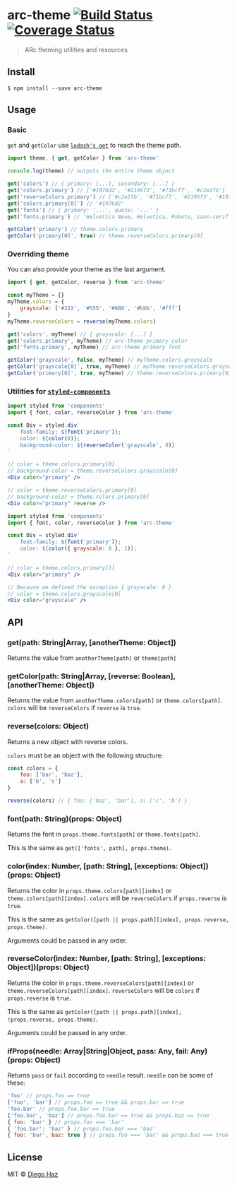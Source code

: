 # arc-theme [![Build Status](https://travis-ci.org/diegohaz/arc-theme.svg?branch=master)](https://travis-ci.org/diegohaz/arc-theme) [![Coverage Status](https://coveralls.io/repos/github/diegohaz/arc-theme/badge.svg?branch=master)](https://coveralls.io/github/diegohaz/arc-theme?branch=master)

> ARc theming utilities and resources


## Install

```
$ npm install --save arc-theme
```


## Usage

### Basic

`get` and `getColor` use [`lodash's get`](https://lodash.com/docs/4.17.4#get) to reach the theme path.

```js
import theme, { get, getColor } from 'arc-theme'

console.log(theme) // outputs the entire theme object

get('colors') // { primary: [...], secondary: [...] }
get('colors.primary') // ['#1976d2', '#2196f3', '#71bcf7', '#c2e2fb']
get('reverseColors.primary') // ['#c2e2fb', '#71bcf7', '#2196f3', '#1976d2']
get('colors.primary[0]') // '#1976d2'
get('fonts') // { primary: '...', quote: '...' }
get('fonts.primary') // 'Helvetica Neue, Helvetica, Roboto, sans-serif'

getColor('primary') // theme.colors.primary
getColor('primary[0]', true) // theme.reverseColors.primary[0]
```

### Overriding theme

You can also provide your theme as the last argument.

```js
import { get, getColor, reverse } from 'arc-theme'

const myTheme = {}
myTheme.colors = {
	grayscale: ['#222', '#555', '#888', '#bbb', '#fff']
}
myTheme.reverseColors = reverse(myTheme.colors)

get('colors', myTheme) // { grayscale: [...] }
get('colors.primary', myTheme) // arc-theme primary color
get('fonts.primary', myTheme) // arc-theme primary font

getColor('grayscale', false, myTheme) // myTheme.colors.grayscale
getColor('grayscale[0]', true, myTheme) // myTheme.reverseColors.grayscale[0]
getColor('primary[0]', true, myTheme) // theme.reverseColors.primary[0]
```

### Utilities for [`styled-components`](https://github.com/styled-components/styled-components)

```jsx
import styled from 'components'
import { font, color, reverseColor } from 'arc-theme'

const Div = styled.div`
	font-family: ${font('primary')};
	color: ${color(0)};
	background-color: ${reverseColor('grayscale', 0)}
`

// color = theme.colors.primary[0]
// background-color = theme.reverseColors.grayscale[0]
<Div color="primary" />

// color = theme.reverseColors.primary[0]
// background-color = theme.colors.primary[0]
<Div color="primary" reverse />
```

```jsx
import styled from 'components'
import { font, color, reverseColor } from 'arc-theme'

const Div = styled.div`
	font-family: ${font('primary')};
	color: ${color({ grayscale: 0 }, 1)};
`

// color = theme.colors.primary[1]
<Div color="primary" />

// Because we defined the exception { grayscale: 0 }
// color = theme.colors.grayscale[0]
<Div color="grayscale" />
```

## API

### get(path: String|Array, [anotherTheme: Object])

Returns the value from `anotherTheme[path]` or `theme[path]`

### getColor(path: String|Array, [reverse: Boolean], [anotherTheme: Object])

Returns the value from `anotherTheme.colors[path]` or `theme.colors[path]`. `colors` will be `reverseColors` if `reverse` is `true`.

### reverse(colors: Object)

Returns a new object with reverse colors.

`colors` must be an object with the following structure:
```js
const colors = {
	foo: ['bar', 'baz'],
	a: ['b', 'c']
}

reverse(colors) // { foo: ['baz', 'bar'], a: ['c', 'b'] }
```

### font(path: String)(props: Object)

Returns the font in `props.theme.fonts[path]` or `theme.fonts[path]`.

This is the same as `get(['fonts', path], props.theme)`.

### color(index: Number, [path: String], [exceptions: Object])(props: Object)

Returns the color in `props.theme.colors[path][index]` or `theme.colors[path][index]`. `colors` will be `reverseColors` if `props.reverse` is `true`.

This is the same as `getColor([path || props.path][index], props.reverse, props.theme)`.

Arguments could be passed in any order.

### reverseColor(index: Number, [path: String], [exceptions: Object])(props: Object)

Returns the color in `props.theme.reverseColors[path][index]` or `theme.reverseColors[path][index]`. `reverseColors` will be `colors` if `props.reverse` is `true`.

This is the same as `getColor([path || props.path][index], !props.reverse, props.theme)`.

Arguments could be passed in any order.

### ifProps(needle: Array|String|Object, pass: Any, fail: Any)(props: Object)

Returns `pass` or `fail` according to `needle` result. `needle` can be some of these:
```js
'foo' // props.foo == true
['foo', 'bar'] // props.foo == true && props.bar == true
'foo.bar' // props.foo.bar == true
['foo.bar', 'baz'] // props.foo.bar == true && props.baz == true
{ foo: 'bar' } // props.foo === 'bar'
{ 'foo.bar': 'baz' } // props.foo.bar === 'baz'
{ foo: 'bar', baz: true } // props.foo === 'bar' && props.baz === true
```

## License

MIT © [Diego Haz](https://github.com/diegohaz)
